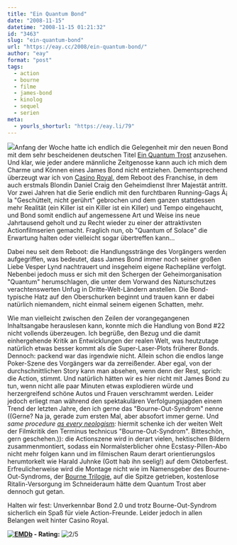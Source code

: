 ```yaml
---
title: "Ein Quantum Bond"
date: "2008-11-15"
datetime: "2008-11-15 01:21:32"
id: "3463"
slug: "ein-quantum-bond"
url: "https://eay.cc/2008/ein-quantum-bond/"
author: "eay"
format: "post"
tags:
  - action
  - bourne
  - filme
  - james-bond
  - kinolog
  - sequel
  - serien
meta:
  - yourls_shorturl: "https://eay.li/79"
---
```


![](/uploads/2008/quantumtrost.jpg)Anfang der Woche hatte ich endlich die Gelegenheit mir den neuen Bond mit dem sehr bescheidenen deutschen Titel [Ein Quantum Trost](http://www.imdb.com/title/tt0830515/) anzusehen. Und klar, wie jeder andere männliche Zeitgenosse kann auch ich mich dem Charme und Können eines James Bond nicht entziehen. Dementsprechend überzeugt war ich von [Casino Royal](http://eay.cc/blog/2006/11/ich_will_noch_n.shtml), dem Reboot des Franchise, in dem auch erstmals Blondin Daniel Craig den Geheimdienst Ihrer Majestät antritt. Vor zwei Jahren hat die Serie endlich mit den furchtbaren Running-Gags Ã¡ la "Geschüttelt, nicht gerührt" gebrochen und dem ganzen stattdessen mehr Realität (ein Killer ist ein Killer ist ein Killer) und Tempo eingehaucht, und Bond somit endlich auf angemessene Art und Weise ins neue Jahrtausend geholt und zu Recht wieder zu einer der attraktivsten Actionfilmserien gemacht. Fraglich nun, ob "Quantum of Solace" die Erwartung halten oder vielleicht sogar übertreffen kann...

Dabei neu seit dem Reboot: die Handlungsstränge des Vorgängers werden aufgegriffen, was bedeutet, dass James Bond immer noch seiner großen Liebe Vesper Lynd nachtrauert und insgeheim eigene Rachepläne verfolgt. Nebenbei jedoch muss er sich mit den Schergen der Geheimorganisation "Quantum" herumschlagen, die unter dem Vorwand des Naturschutzes verachtenswerten Unfug in Dritte-Welt-Ländern anstellen. Die Bond-typische Hatz auf den Oberschurken beginnt und trauen kann er dabei natürlich niemandem, nicht einmal seinem eigenen Schatten, mehr.

Wie man vielleicht zwischen den Zeilen der vorangegangenen Inhaltsangabe herauslesen kann, konnte mich die Handlung von Bond #22 nicht vollends überzeugen. Ich begrüße, den Bezug und die damit einhergehende Kritik an Entwicklungen der realen Welt, was heutzutage natürlich etwas besser kommt als die Super-Laser-Plots früherer Bonds. Dennoch: packend war das irgendwie nicht. Allein schon die endlos lange Poker-Szene des Vorgängers war da zerreißender. Aber egal, von der durchschnittlichen Story kann man absehen, wenn denn der Rest, sprich: die Action, stimmt. Und natürlich hätten wir es hier nicht mit James Bond zu tun, wenn nicht alle paar Minuten etwas explodieren würde und herzergreifend schöne Autos und Frauen verschrammt werden. Leider jedoch erliegt man während den spektakulären Verfolgungsjagden einem Trend der letzten Jahre, den ich gerne das "Bourne-Out-Syndrom" nenne ((Gerne? Na ja, gerade zum ersten Mal, aber absofort immer gerne. Und _same procedure [as every neologism](//eay.cc/2008/der-kampf-der-kampfe/ "Exkrementenfernsehen"):_ hiermit schenke ich der weiten Welt der Filmkritik den Terminus technicus "Bourne-Out-Syndrom". Bitteschön, gern geschehen.)): die Actionszene wird in derart vielen, hektischen Bildern zusammenmontiert, sodass ein Normalsterblicher ohne Ecstasy-Pillen-Abo nicht mehr folgen kann und im filmischen Raum derart orientierungslos herumtorkelt wie Harald Juhnke (Gott hab ihn seelig!) auf dem Oktoberfest. Erfreulicherweise wird die Montage nicht wie im Namensgeber des Bourne-Out-Syndroms, der [Bourne Trilogie](//eay.cc/2007/who-the-fuck-is-jason-bourne-iii/), auf die Spitze getrieben, kostenlose Ritalin-Versorgung im Schneideraum hätte dem Quantum Trost aber dennoch gut getan.

Halten wir fest: Unverkennbar Bond 2.0 und trotz Bourne-Out-Syndrom sicherlich ein Spaß für viele Action-Freunde. Leider jedoch in allen Belangen weit hinter Casino Royal.

 **[![EMDb](/uploads/pages/emdb/emdb_mini.gif)](http://eay.cc/emdb/) - Rating:** ![2/5](/uploads/pages/emdb/s_2.gif)
